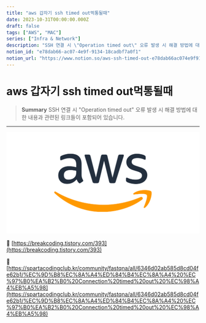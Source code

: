 ```yaml
---
title: "aws 갑자기 ssh timed out먹통될때"
date: 2023-10-31T00:00:00.000Z
draft: false
tags: ["AWS", "MAC"]
series: ["Infra & Network"]
description: "SSH 연결 시 \"Operation timed out\" 오류 발생 시 해결 방법에 대한 내용과 관련된 링크들이 포함되어 있습니다."
notion_id: "e78dab66-ac07-4e9f-9134-18cadbf7a0f1"
notion_url: "https://www.notion.so/aws-ssh-timed-out-e78dab66ac074e9f913418cadbf7a0f1"
---
```


# aws 갑자기 ssh timed out먹통될때

> **Summary**
> SSH 연결 시 "Operation timed out" 오류 발생 시 해결 방법에 대한 내용과 관련된 링크들이 포함되어 있습니다.

---

![Image](image_cb26a0ea0ebb.png)

🔗 [https://breakcoding.tistory.com/393](https://breakcoding.tistory.com/393)

🔗 [https://spartacodingclub.kr/community/fastqna/all/6346d02ab585d8cd04fe62b1/%EC%9D%B8%EC%8A%A4%ED%84%B4%EC%8A%A4%20%EC%97%B0%EA%B2%B0%20Connection%20timed%20out%20%EC%98%A4%EB%A5%98](https://spartacodingclub.kr/community/fastqna/all/6346d02ab585d8cd04fe62b1/%EC%9D%B8%EC%8A%A4%ED%84%B4%EC%8A%A4%20%EC%97%B0%EA%B2%B0%20Connection%20timed%20out%20%EC%98%A4%EB%A5%98)

